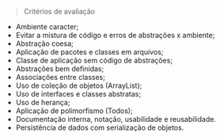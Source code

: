 > Critérios de avaliação

- Ambiente caracter;
- Evitar a mistura de código e erros de abstrações x ambiente;
- Abstração coesa;
- Aplicação de pacotes e classes em arquivos;
- Classe de aplicação sem código de abstrações;
- Abstrações bem definidas;
- Associações entre classes;
- Uso de coleção de objetos (ArrayList);
- Uso de interfaces e classes abstratas;
- Uso de herança;
- Aplicação de polimorfismo (Todos);
- Documentação interna, notação, usabilidade e reusabilidade.
- Persistência de dados com serialização de objetos.